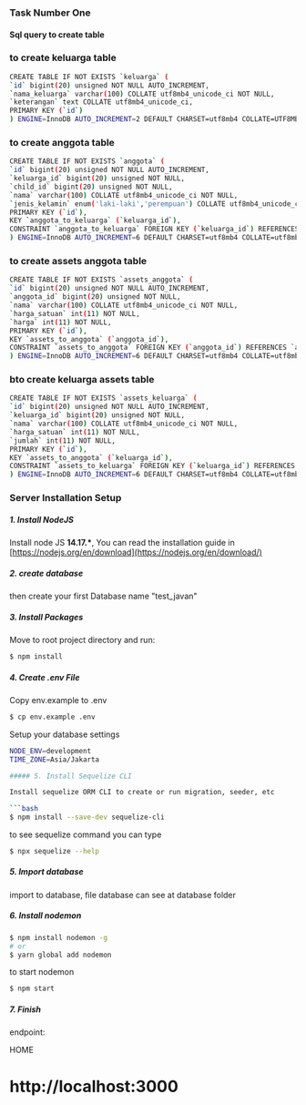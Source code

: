 ### Task Number One

#### Sql query to create table

### to create keluarga table

```bash
CREATE TABLE IF NOT EXISTS `keluarga` (
`id` bigint(20) unsigned NOT NULL AUTO_INCREMENT,
`nama_keluarga` varchar(100) COLLATE utf8mb4_unicode_ci NOT NULL,
`keterangan` text COLLATE utf8mb4_unicode_ci,
PRIMARY KEY (`id`)
) ENGINE=InnoDB AUTO_INCREMENT=2 DEFAULT CHARSET=utf8mb4 COLLATE=UTF8MB4_UNICODE_CI;
```

### to create anggota table

```bash
CREATE TABLE IF NOT EXISTS `anggota` (
`id` bigint(20) unsigned NOT NULL AUTO_INCREMENT,
`keluarga_id` bigint(20) unsigned NOT NULL,
`child_id` bigint(20) unsigned NOT NULL,
`nama` varchar(100) COLLATE utf8mb4_unicode_ci NOT NULL,
`jenis_kelamin` enum('laki-laki','perempuan') COLLATE utf8mb4_unicode_ci NOT NULL,
PRIMARY KEY (`id`),
KEY `anggota_to_keluarga` (`keluarga_id`),
CONSTRAINT `anggota_to_keluarga` FOREIGN KEY (`keluarga_id`) REFERENCES `keluarga` (`id`) ON DELETE CASCADE
) ENGINE=InnoDB AUTO_INCREMENT=6 DEFAULT CHARSET=utf8mb4 COLLATE=utf8mb4_unicode_ci;
```

### to create assets anggota table

```bash
CREATE TABLE IF NOT EXISTS `assets_anggota` (
`id` bigint(20) unsigned NOT NULL AUTO_INCREMENT,
`anggota_id` bigint(20) unsigned NOT NULL,
`nama` varchar(100) COLLATE utf8mb4_unicode_ci NOT NULL,
`harga_satuan` int(11) NOT NULL,
`harga` int(11) NOT NULL,
PRIMARY KEY (`id`),
KEY `assets_to_anggota` (`anggota_id`),
CONSTRAINT `assets_to_anggota` FOREIGN KEY (`anggota_id`) REFERENCES `anggota` (`id`) ON DELETE CASCADE
) ENGINE=InnoDB AUTO_INCREMENT=6 DEFAULT CHARSET=utf8mb4 COLLATE=utf8mb4_unicode_ci;
```

### bto create keluarga assets table

```bash
CREATE TABLE IF NOT EXISTS `assets_keluarga` (
`id` bigint(20) unsigned NOT NULL AUTO_INCREMENT,
`keluarga_id` bigint(20) unsigned NOT NULL,
`nama` varchar(100) COLLATE utf8mb4_unicode_ci NOT NULL,
`harga_satuan` int(11) NOT NULL,
`jumlah` int(11) NOT NULL,
PRIMARY KEY (`id`),
KEY `assets_to_anggota` (`keluarga_id`),
CONSTRAINT `assets_to_keluarga` FOREIGN KEY (`keluarga_id`) REFERENCES `keluarga` (`id`) ON DELETE CASCADE
) ENGINE=InnoDB AUTO_INCREMENT=6 DEFAULT CHARSET=utf8mb4 COLLATE=utf8mb4_unicode_ci;
```

### Server Installation Setup

##### 1. Install NodeJS

Install node JS **14.17.\***, You can read the installation guide in [https://nodejs.org/en/download](https://nodejs.org/en/download/)

##### 2. create database

then create your first Database name "test_javan"

##### 3. Install Packages

Move to root project directory and run:

```bash
$ npm install
```

##### 4. Create .env File

Copy env.example to .env

```bash
$ cp env.example .env
```

Setup your database settings

````bash
NODE_ENV=development
TIME_ZONE=Asia/Jakarta

##### 5. Install Sequelize CLI

Install sequelize ORM CLI to create or run migration, seeder, etc

```bash
$ npm install --save-dev sequelize-cli
````

to see sequelize command you can type

```bash
$ npx sequelize --help
```

##### 5. Import database

import to database, file database can see at database folder

##### 6. Install nodemon

```bash
$ npm install nodemon -g
# or
$ yarn global add nodemon
```

to start nodemon

```bash
$ npm start
```

##### 7. Finish

endpoint:

HOME

# http://localhost:3000
